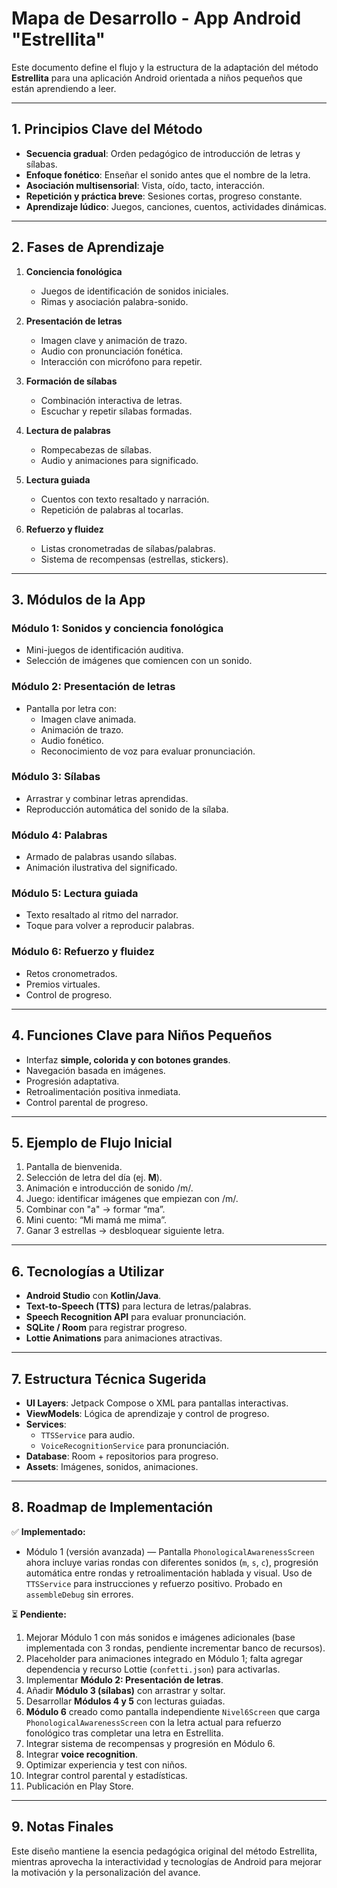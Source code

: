 # Mapa de Desarrollo - App Android "Estrellita"

Este documento define el flujo y la estructura de la adaptación del método **Estrellita** para una aplicación Android orientada a niños pequeños que están aprendiendo a leer.

---

## **1. Principios Clave del Método**
- **Secuencia gradual**: Orden pedagógico de introducción de letras y sílabas.
- **Enfoque fonético**: Enseñar el sonido antes que el nombre de la letra.
- **Asociación multisensorial**: Vista, oído, tacto, interacción.
- **Repetición y práctica breve**: Sesiones cortas, progreso constante.
- **Aprendizaje lúdico**: Juegos, canciones, cuentos, actividades dinámicas.

---

## **2. Fases de Aprendizaje**
1. **Conciencia fonológica**
   - Juegos de identificación de sonidos iniciales.
   - Rimas y asociación palabra-sonido.

2. **Presentación de letras**
   - Imagen clave y animación de trazo.
   - Audio con pronunciación fonética.
   - Interacción con micrófono para repetir.

3. **Formación de sílabas**
   - Combinación interactiva de letras.
   - Escuchar y repetir sílabas formadas.

4. **Lectura de palabras**
   - Rompecabezas de sílabas.
   - Audio y animaciones para significado.

5. **Lectura guiada**
   - Cuentos con texto resaltado y narración.
   - Repetición de palabras al tocarlas.

6. **Refuerzo y fluidez**
   - Listas cronometradas de sílabas/palabras.
   - Sistema de recompensas (estrellas, stickers).

---

## **3. Módulos de la App**

### **Módulo 1: Sonidos y conciencia fonológica**
- Mini-juegos de identificación auditiva.
- Selección de imágenes que comiencen con un sonido.

### **Módulo 2: Presentación de letras**
- Pantalla por letra con:
  - Imagen clave animada.
  - Animación de trazo.
  - Audio fonético.
  - Reconocimiento de voz para evaluar pronunciación.

### **Módulo 3: Sílabas**
- Arrastrar y combinar letras aprendidas.
- Reproducción automática del sonido de la sílaba.

### **Módulo 4: Palabras**
- Armado de palabras usando sílabas.
- Animación ilustrativa del significado.

### **Módulo 5: Lectura guiada**
- Texto resaltado al ritmo del narrador.
- Toque para volver a reproducir palabras.

### **Módulo 6: Refuerzo y fluidez**
- Retos cronometrados.
- Premios virtuales.
- Control de progreso.

---

## **4. Funciones Clave para Niños Pequeños**
- Interfaz **simple, colorida y con botones grandes**.
- Navegación basada en imágenes.
- Progresión adaptativa.
- Retroalimentación positiva inmediata.
- Control parental de progreso.

---

## **5. Ejemplo de Flujo Inicial**
1. Pantalla de bienvenida.
2. Selección de letra del día (ej. **M**).
3. Animación e introducción de sonido /m/.
4. Juego: identificar imágenes que empiezan con /m/.
5. Combinar con "a" → formar “ma”.
6. Mini cuento: “Mi mamá me mima”.
7. Ganar 3 estrellas → desbloquear siguiente letra.

---

## **6. Tecnologías a Utilizar**
- **Android Studio** con **Kotlin/Java**.
- **Text-to-Speech (TTS)** para lectura de letras/palabras.
- **Speech Recognition API** para evaluar pronunciación.
- **SQLite / Room** para registrar progreso.
- **Lottie Animations** para animaciones atractivas.

---

## **7. Estructura Técnica Sugerida**
- **UI Layers**: Jetpack Compose o XML para pantallas interactivas.
- **ViewModels**: Lógica de aprendizaje y control de progreso.
- **Services**:
  - `TTSService` para audio.
  - `VoiceRecognitionService` para pronunciación.
- **Database**: Room + repositorios para progreso.
- **Assets**: Imágenes, sonidos, animaciones.

---

## **8. Roadmap de Implementación**
✅ **Implementado:**  
- Módulo 1 (versión avanzada) — Pantalla `PhonologicalAwarenessScreen` ahora incluye varias rondas con diferentes sonidos (`m`, `s`, `c`), progresión automática entre rondas y retroalimentación hablada y visual. Uso de `TTSService` para instrucciones y refuerzo positivo. Probado en `assembleDebug` sin errores.

⏳ **Pendiente:**  
1. Mejorar Módulo 1 con más sonidos e imágenes adicionales (base implementada con 3 rondas, pendiente incrementar banco de recursos).
2. Placeholder para animaciones integrado en Módulo 1; falta agregar dependencia y recurso Lottie (`confetti.json`) para activarlas.
3. Implementar **Módulo 2: Presentación de letras**.
4. Añadir **Módulo 3 (sílabas)** con arrastrar y soltar.
5. Desarrollar **Módulos 4 y 5** con lecturas guiadas.
6. **Módulo 6** creado como pantalla independiente `Nivel6Screen` que carga `PhonologicalAwarenessScreen` con la letra actual para refuerzo fonológico tras completar una letra en Estrellita.
7. Integrar sistema de recompensas y progresión en Módulo 6.
8. Integrar **voice recognition**.
9. Optimizar experiencia y test con niños.
10. Integrar control parental y estadísticas.
11. Publicación en Play Store.

---

## **9. Notas Finales**
Este diseño mantiene la esencia pedagógica original del método Estrellita, mientras aprovecha la interactividad y tecnologías de Android para mejorar la motivación y la personalización del avance.
